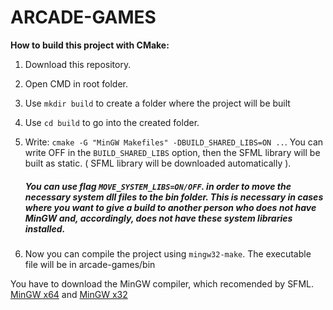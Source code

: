# ARCADE-GAMES

**How to build this project with CMake:**

1.  Download this repository.

2. Open CMD in root folder.

3. Use `mkdir build` to create a folder where the project will be built

4. Use `cd build` to go into the created folder. 

5. Write: `cmake -G "MinGW Makefiles" -DBUILD_SHARED_LIBS=ON ..`. You can write OFF in the `BUILD_SHARED_LIBS` option, then the SFML library will be built as static. ( SFML library will be downloaded automatically ).
    ##### You can use flag `MOVE_SYSTEM_LIBS=ON/OFF`. in order to move the necessary system dll files to the bin folder. This is necessary in cases where you want to give a build to another person who does not have MinGW and, accordingly, does not have these system libraries installed. 

7. Now you can compile the project using `mingw32-make`. The executable file will be in arcade-games/bin

You have to download the MinGW compiler, which recomended by SFML. [MinGW x64](https://github.com/brechtsanders/winlibs_mingw/releases/download/13.1.0-16.0.5-11.0.0-msvcrt-r5/winlibs-x86_64-posix-seh-gcc-13.1.0-mingw-w64msvcrt-11.0.0-r5.7z "MinGW x64 link") and [MinGW x32](https://github.com/brechtsanders/winlibs_mingw/releases/download/13.1.0-16.0.5-11.0.0-msvcrt-r5/winlibs-i686-posix-dwarf-gcc-13.1.0-mingw-w64msvcrt-11.0.0-r5.7z "MinGW x32 link")

